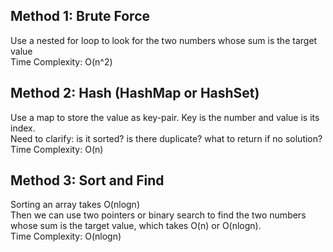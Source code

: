 ## Method 1: Brute Force

Use a nested for loop to look for the two numbers whose sum is the target value <br />
Time Complexity: O(n^2)

## Method 2: Hash (HashMap or HashSet)
Use a map to store the value as key-pair. Key is the number and value is its index. <br />
Need to clarify: is it sorted? is there duplicate? what to return if no solution? <br />
Time Complexity: O(n)

## Method 3: Sort and Find
Sorting an array takes O(nlogn) <br />
Then we can use two pointers or binary search to find the two numbers whose sum is the target value, which takes O(n) or O(nlogn). <br />
Time Complexity: O(nlogn)
